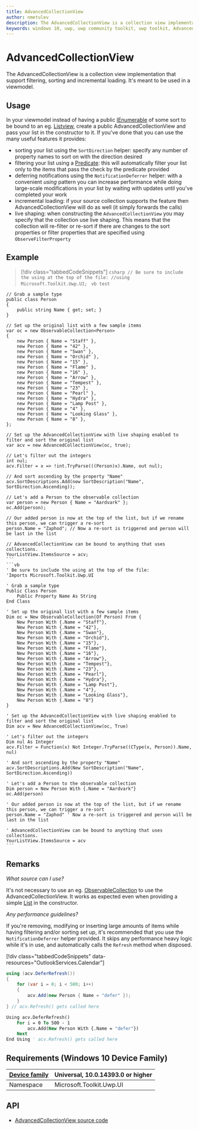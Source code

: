 ```yaml
---
title: AdvancedCollectionView
author: nmetulev
description: The AdvancedCollectionView is a collection view implementation that support filtering, sorting and incremental loading. It's meant to be used in a viewmodel. 
keywords: windows 10, uwp, uwp community toolkit, uwp toolkit, AdvancedCollectionView
---
```


# AdvancedCollectionView

The AdvancedCollectionView is a collection view implementation that support filtering, sorting and incremental loading. It's meant to be used in a viewmodel. 

## Usage

In your viewmodel instead of having a public [IEnumerable](https://docs.microsoft.com/en-us/dotnet/core/api/system.collections.generic.ienumerable-1) of some sort to be bound to an eg. [Listview](https://docs.microsoft.com/en-us/uwp/api/Windows.UI.Xaml.Controls.ListView), create a public AdvancedCollectionView and pass your list in the constructor to it. If you've done that you can use the many useful features it provides:

* sorting your list using the `SortDirection` helper: specify any number of property names to sort on with the direction desired
* filtering your list using a [Predicate](https://docs.microsoft.com/en-us/dotnet/core/api/system.predicate-1): this will automatically filter your list only to the items that pass the check by the predicate provided
* deferring notifications using the `NotificationDeferrer` helper: with a convenient _using_ pattern you can increase performance while doing large-scale modifications in your list by waiting with updates until you've completed your work
* incremental loading: if your source collection supports the feature then AdvancedCollectionView will do as well (it simply forwards the calls)
* live shaping: when constructing the `AdvancedCollectionView` you may specify that the collection use live shaping. This means that the collection will re-filter or re-sort if there are changes to the sort properties or filter properties that are specified using `ObserveFilterProperty`

## Example

> [!div class="tabbedCodeSnippets"]
    ```csharp
    // Be sure to include the using at the top of the file:
    //using Microsoft.Toolkit.Uwp.UI;
    ```
    ```vb
    test
    ```
    
    // Grab a sample type
    public class Person
    {
        public string Name { get; set; }
    }

    // Set up the original list with a few sample items
    var oc = new ObservableCollection<Person>
    {
        new Person { Name = "Staff" },
        new Person { Name = "42" },
        new Person { Name = "Swan" },
        new Person { Name = "Orchid" },
        new Person { Name = "15" },
        new Person { Name = "Flame" },
        new Person { Name = "16" },
        new Person { Name = "Arrow" },
        new Person { Name = "Tempest" },
        new Person { Name = "23" },
        new Person { Name = "Pearl" },
        new Person { Name = "Hydra" },
        new Person { Name = "Lamp Post" },
        new Person { Name = "4" },
        new Person { Name = "Looking Glass" },
        new Person { Name = "8" },
    };

    // Set up the AdvancedCollectionView with live shaping enabled to filter and sort the original list
    var acv = new AdvancedCollectionView(oc, true);

    // Let's filter out the integers
    int nul;
    acv.Filter = x => !int.TryParse(((Person)x).Name, out nul);

    // And sort ascending by the property "Name"
    acv.SortDescriptions.Add(new SortDescription("Name", SortDirection.Ascending));

    // Let's add a Person to the observable collection
    var person = new Person { Name = "Aardvark" };
    oc.Add(person);

    // Our added person is now at the top of the list, but if we rename this person, we can trigger a re-sort
    person.Name = "Zaphod"; // Now a re-sort is triggered and person will be last in the list

    // AdvancedCollectionView can be bound to anything that uses collections. 
    YourListView.ItemsSource = acv;
    ```
    ```vb
    ' Be sure to include the using at the top of the file:
    'Imports Microsoft.Toolkit.Uwp.UI

    ' Grab a sample type
    Public Class Person
        Public Property Name As String
    End Class

    ' Set up the original list with a few sample items
    Dim oc = New ObservableCollection(Of Person) From {
        New Person With {.Name = "Staff"},
        New Person With {.Name = "42"},
        New Person With {.Name = "Swan"},
        New Person With {.Name = "Orchid"},
        New Person With {.Name = "15"},
        New Person With {.Name = "Flame"},
        New Person With {.Name = "16"},
        New Person With {.Name = "Arrow"},
        New Person With {.Name = "Tempest"},
        New Person With {.Name = "23"},
        New Person With {.Name = "Pearl"},
        New Person With {.Name = "Hydra"},
        New Person With {.Name = "Lamp Post"},
        New Person With {.Name = "4"},
        New Person With {.Name = "Looking Glass"},
        New Person With {.Name = "8"}
    }

    ' Set up the AdvancedCollectionView with live shaping enabled to filter and sort the original list
    Dim acv = New AdvancedCollectionView(oc, True)

    ' Let's filter out the integers
    Dim nul As Integer
    acv.Filter = Function(x) Not Integer.TryParse((CType(x, Person)).Name, nul)

    ' And sort ascending by the property "Name"
    acv.SortDescriptions.Add(New SortDescription("Name", SortDirection.Ascending))

    ' Let's add a Person to the observable collection
    Dim person = New Person With {.Name = "Aardvark"}
    oc.Add(person)

    ' Our added person is now at the top of the list, but if we rename this person, we can trigger a re-sort
    person.Name = "Zaphod" ' Now a re-sort is triggered and person will be last in the list

    ' AdvancedCollectionView can be bound to anything that uses collections.
    YourListView.ItemsSource = acv
    ```

## Remarks

_What source can I use?_

It's not necessary to use an eg. [ObservableCollection](https://docs.microsoft.com/en-us/dotnet/core/api/system.collections.objectmodel.observablecollection-1) to use the AdvancedCollectionView. It works as expected even when providing a simple [List](https://docs.microsoft.com/en-us/dotnet/core/api/system.collections.generic.list-1) in the constructor.

_Any performance guidelines?_

If you're removing, modifying or inserting large amounts of items while having filtering and/or sorting set up, it's recommended that you use the `NotificationDeferrer` helper provided. It skips any performance heavy logic while it's in use, and automatically calls the `Refresh` method when disposed.

[!div class="tabbedCodeSnippets" data-resources="OutlookServices.Calendar"]
```csharp
using (acv.DeferRefresh())
{
    for (var i = 0; i < 500; i++)
    {
        acv.Add(new Person { Name = "defer" });
    }
} // acv.Refresh() gets called here
```
```vb
Using acv.DeferRefresh()
    For i = 0 To 500 - 1
        acv.Add(New Person With {.Name = "defer"})
    Next
End Using ' acv.Refresh() gets called here
```

## Requirements (Windows 10 Device Family)

| [Device family](http://go.microsoft.com/fwlink/p/?LinkID=526370) | Universal, 10.0.14393.0 or higher |
| --- | --- |
| Namespace | Microsoft.Toolkit.Uwp.UI |

## API

* [AdvancedCollectionView source code](https://github.com/Microsoft/UWPCommunityToolkit/tree/master/Microsoft.Toolkit.Uwp.UI/AdvancedCollectionView)

